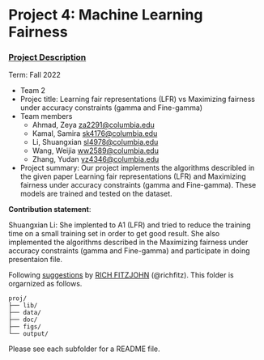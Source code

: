 # Project 4: Machine Learning Fairness

### [Project Description](doc/project4_desc.md)

Term: Fall 2022

+ Team 2
+ Projec title: Learning fair representations (LFR) vs Maximizing fairness under accuracy constraints (gamma and Fine-gamma)
+ Team members
	+ Ahmad, Zeya za2291@columbia.edu
	+ Kamal, Samira sk4176@columbia.edu
	+ Li, Shuangxian sl4978@columbia.edu
	+ Wang, Weijia ww2589@columbia.edu
	+ Zhang, Yudan yz4346@columbia.edu
+ Project summary:  Our project implements the algorithms describled in the given paper Learning fair representations (LFR) and Maximizing fairness under accuracy constraints (gamma and Fine-gamma). These models are trained and tested on the  dataset.

**Contribution statement**: 

Shuangxian Li: She implented to A1 (LFR) and tried to  reduce the training time on a small training set in order to get good result. She also implemented the algorithms described in the Maximizing fairness under accuracy constraints (gamma and Fine-gamma) and participate in doing presentaion file.

Following [suggestions](http://nicercode.github.io/blog/2013-04-05-projects/) by [RICH FITZJOHN](http://nicercode.github.io/about/#Team) (@richfitz). This folder is orgarnized as follows.

```
proj/
├── lib/
├── data/
├── doc/
├── figs/
└── output/
```

Please see each subfolder for a README file.
